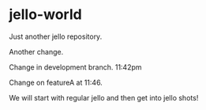 # jello-world

Just another jello repository.

Another change.

Change in development branch. 11:42pm

Change on featureA at 11:46.

We will start with regular jello and then get into jello shots!
